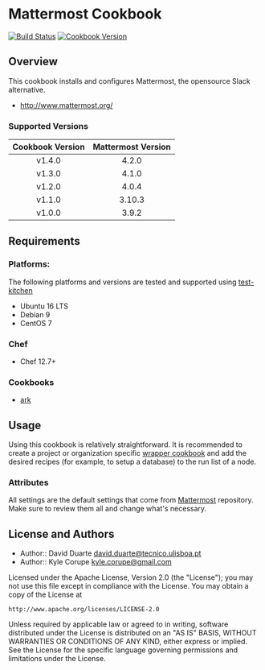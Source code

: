 # Mattermost Cookbook

[![Build Status](https://travis-ci.org/ist-dsi/mattermost-cookbook.svg?branch=master)](https://travis-ci.org/ist-dsi/mattermost) [![Cookbook Version](https://img.shields.io/cookbook/v/mattermost-cookbook.svg)](https://supermarket.chef.io/cookbooks/mattermost-cookbook)

## Overview

This cookbook installs and configures Mattermost, the opensource Slack alternative.

* http://www.mattermost.org/

### Supported Versions

| Cookbook Version | Mattermost Version |
|:----------------:|:------------------:|
| v1.4.0           | 4.2.0              |
| v1.3.0           | 4.1.0              |
| v1.2.0           | 4.0.4              |
| v1.1.0           | 3.10.3             |
| v1.0.0           | 3.9.2              |

## Requirements

### Platforms: 

The following platforms and versions are tested and supported using [test-kitchen](http://kitchen.ci/)  

* Ubuntu 16 LTS
* Debian 9
* CentOS 7 

### Chef

* Chef 12.7+

### Cookbooks

* [ark](https://github.com/chef-cookbooks/ark)

## Usage

Using this cookbook is relatively straightforward. It is recommended to create a project or organization specific [wrapper cookbook](https://www.chef.io/blog/2013/12/03/doing-wrapper-cookbooks-right/) and add the desired recipes (for example, to setup a database) to the run list of a node.

### Attributes

All settings are the default settings that come from [Mattermost](https://github.com/mattermost/platform/blob/v4.1.0/config/config.json) repository. Make sure to review them all and change what's necessary.

## License and Authors

* Author:: David Duarte <david.duarte@tecnico.ulisboa.pt>
* Author:: Kyle Corupe <kyle.corupe@gmail.com>

Licensed under the Apache License, Version 2.0 (the "License");
you may not use this file except in compliance with the License.
You may obtain a copy of the License at

    http://www.apache.org/licenses/LICENSE-2.0

Unless required by applicable law or agreed to in writing, software
distributed under the License is distributed on an "AS IS" BASIS,
WITHOUT WARRANTIES OR CONDITIONS OF ANY KIND, either express or implied.
See the License for the specific language governing permissions and
limitations under the License.

